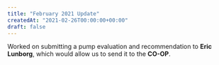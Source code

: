 ```yaml
---
title: "February 2021 Update"
createdAt: "2021-02-26T00:00:00+00:00"
draft: false
---
```

Worked on submitting a pump evaluation and recommendation to **Eric Lunborg**, which would allow us to send it to the **CO-OP**.